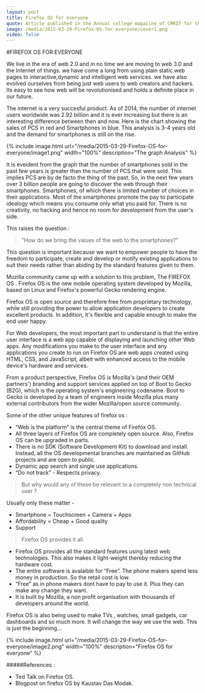 ```yaml
---
layout: post
title: Firefox OS for everyone
quote: Article published in the Annual college magazine of CMRIT for the year 2015.
image: /media/2015-03-29-Firefox-OS-for-everyone/cover1.png
video: false
---
```


#FIREFOX OS FOR EVERYONE 

We live in the era of web 2.0 and in no time we are moving to web 3.0 and the Internet of things.
we have come a long from using plain static web pages to interactive,dynamic and intelligent web services.
we have also evolved ourselves from being just web users to web creators and hackers. 
Its easy to see how web will be revolutionised and holds a definite place in our future.

The internet is a very succesful product. As of 2014, the number of internet users worldwide was 2.92 billion and it is ever increasing but there is an interesting difference between then and now.
Here is the chart showing the sales of PCS in red and Smartphones in blue. This analysis is 3-4 years old and the demand for smartphones is still on the rise.

{% include image.html url="/media/2015-03-29-Firefox-OS-for-everyone/image1.png" width="100%" description="The graph Analysis" %}

It is eveident from the graph that the number of smartphones sold in the past few years is greater than the number of PCS that were sold. This implies PCS are by de facto the thing of the past.
So, in the next few years over 3 billion people are going to discover the web through their smartphones. Smartphones, of which there is limited number of choices in their applications.
Most of the smartphones promote the pay to participate idealogy which means you consume only what you paid for. There is no creativity, no hacking and hence no room for development from the user's side.

This raises the question : 

> "How do we bring the values of the web to  the smartphones?"

This question is important because we want to empower people to have the freedom to participate, create and develop or motify existing applications to suit their needs rather than abiding by the standard features given to them.

 Mozilla community came up with a solution to this problem, The FIREFOX OS .
Firefox OS is the new mobile operating system developed by Mozilla, based on Linux and Firefox's powerful Gecko rendering engine.

Firefox OS is open source and therefore free from proprietary technology, while still providing the power to allow application developers to create excellent products. In addition, it's flexible and capable enough to make the end user happy.

For Web developers, the most important part to understand is that the entire user interface is a web app capable of displaying and launching other Web apps. Any modifications you make to the user interface and any applications you create to run on Firefox OS are web apps created using HTML, CSS, and JavaScript, albeit with enhanced access to the mobile device's hardware and services.

From a product perspective, Firefox OS is Mozilla's (and their OEM partners') branding and support services applied on top of Boot to Gecko (B2G), which is the operating system's engineering codename. Boot to Gecko is developed by a team of engineers inside Mozilla plus many external contributors from the wider Mozilla/open source community. 

Some of the other unique features of firefox os :

- “Web is the platform” is the central theme of Firefox OS.
- All three layers of Firefox OS are completely open source. Also, Firefox OS can be upgraded in parts.
- There is no SDK (Software Development Kit) to download and install. Instead, all the OS developmental branches are maintained as GitHub   projects and are open to public. 
- Dynamic app search and single use applications.
- “Do not track”  - Respects privacy.
 

> But why would any of these be relevant to a completely non technical user ?

Usually only these matter -
- Smartphone = Touchscreen + Camera + Apps
- Affordability = Cheap + Good quality
- Support

> Firefox OS provides it all. 

- Firefox OS provides all the standard features using latest web technologies. This also makes it light-weight thereby reducing the hardware cost.
- The entire software is avalaible for “Free”. The phone makers spend less money in production. So the retail cost is low.
- “Free” as in phone makers dont have to pay to use it. Plus they can make any change they want.
- It is built by Mozilla, a non profit organisation with thousands of developers around the world.

 Firefox OS is also being used to make TVs , watches, small gadgets, car dashboards and so much more. It will change the way we use the web. This is just the beginning...

{% include image.html url="/media/2015-03-29-Firefox-OS-for-everyone/image2.png" width="100%" description="Firefox OS for everyone" %}

#####References : 

- Ted Talk on Firefox OS.
- Blogpost on firefox OS by Kaustav Das Modak.
